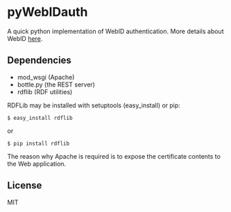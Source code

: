 pyWebIDauth
===========

A quick python implementation of WebID authentication. More details about WebID [here](http://webid.info/).

Dependencies
------------

 * mod_wsgi (Apache)
 * bottle.py (the REST server)
 * rdflib (RDF utilities)

RDFLib may be installed with setuptools (easy_install) or pip:

    $ easy_install rdflib
or

    $ pip install rdflib

The reason why Apache is required is to expose the certificate contents to the Web application.

License
-------

MIT
